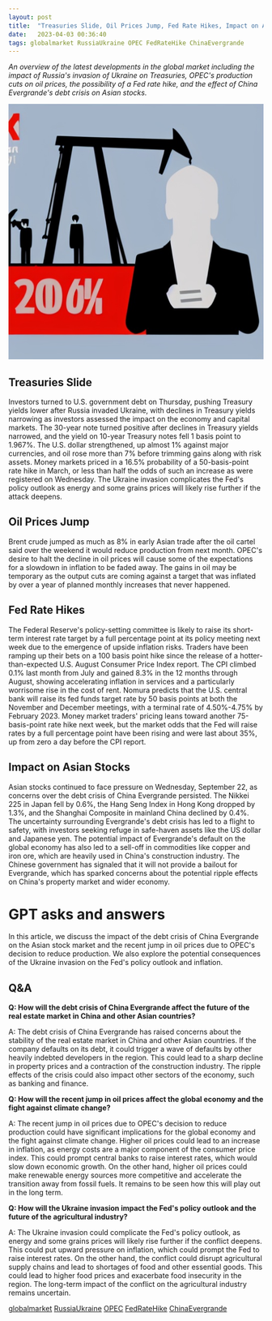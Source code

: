 ```yaml
---
layout: post
title:  "Treasuries Slide, Oil Prices Jump, Fed Rate Hikes, Impact on Asian Stocks"
date:   2023-04-03 00:36:40 
tags: globalmarket RussiaUkraine OPEC FedRateHike ChinaEvergrande
---
```

*An overview of the latest developments in the global market including the impact of Russia's invasion of Ukraine on Treasuries, OPEC's production cuts on oil prices, the possibility of a Fed rate hike, and the effect of China Evergrande's debt crisis on Asian stocks.*

![A graph showing declining stocks and increasing oil prices against a dark background with a worried businessman in the foreground.](/assets/d06937f7-27aa-441f-a694-651645b59bde.jpg "Treasuries Slide, Oil Prices Jump, Fed Rate Hikes, Impact on Asian Stocks")

## Treasuries Slide

Investors turned to U.S. government debt on Thursday, pushing Treasury yields lower after Russia invaded Ukraine, with declines in Treasury yields narrowing as investors assessed the impact on the economy and capital markets. The 30-year note turned positive after declines in Treasury yields narrowed, and the yield on 10-year Treasury notes fell 1 basis point to 1.967%. The U.S. dollar strengthened, up almost 1% against major currencies, and oil rose more than 7% before trimming gains along with risk assets. Money markets priced in a 16.5% probability of a 50-basis-point rate hike in March, or less than half the odds of such an increase as were registered on Wednesday. The Ukraine invasion complicates the Fed's policy outlook as energy and some grains prices will likely rise further if the attack deepens.

## Oil Prices Jump

Brent crude jumped as much as 8% in early Asian trade after the oil cartel said over the weekend it would reduce production from next month. OPEC's desire to halt the decline in oil prices will cause some of the expectations for a slowdown in inflation to be faded away. The gains in oil may be temporary as the output cuts are coming against a target that was inflated by over a year of planned monthly increases that never happened.

## Fed Rate Hikes

The Federal Reserve's policy-setting committee is likely to raise its short-term interest rate target by a full percentage point at its policy meeting next week due to the emergence of upside inflation risks. Traders have been ramping up their bets on a 100 basis point hike since the release of a hotter-than-expected U.S. August Consumer Price Index report. The CPI climbed 0.1% last month from July and gained 8.3% in the 12 months through August, showing accelerating inflation in services and a particularly worrisome rise in the cost of rent. Nomura predicts that the U.S. central bank will raise its fed funds target rate by 50 basis points at both the November and December meetings, with a terminal rate of 4.50%-4.75% by February 2023. Money market traders' pricing leans toward another 75-basis-point rate hike next week, but the market odds that the Fed will raise rates by a full percentage point have been rising and were last about 35%, up from zero a day before the CPI report.

## Impact on Asian Stocks

Asian stocks continued to face pressure on Wednesday, September 22, as concerns over the debt crisis of China Evergrande persisted. The Nikkei 225 in Japan fell by 0.6%, the Hang Seng Index in Hong Kong dropped by 1.3%, and the Shanghai Composite in mainland China declined by 0.4%. The uncertainty surrounding Evergrande's debt crisis has led to a flight to safety, with investors seeking refuge in safe-haven assets like the US dollar and Japanese yen. The potential impact of Evergrande's default on the global economy has also led to a sell-off in commodities like copper and iron ore, which are heavily used in China's construction industry. The Chinese government has signaled that it will not provide a bailout for Evergrande, which has sparked concerns about the potential ripple effects on China's property market and wider economy.

# GPT asks and answers

In this article, we discuss the impact of the debt crisis of China Evergrande on the Asian stock market and the recent jump in oil prices due to OPEC's decision to reduce production. We also explore the potential consequences of the Ukraine invasion on the Fed's policy outlook and inflation. 

## Q&A

**Q: How will the debt crisis of China Evergrande affect the future of the real estate market in China and other Asian countries?**

A: The debt crisis of China Evergrande has raised concerns about the stability of the real estate market in China and other Asian countries. If the company defaults on its debt, it could trigger a wave of defaults by other heavily indebted developers in the region. This could lead to a sharp decline in property prices and a contraction of the construction industry. The ripple effects of the crisis could also impact other sectors of the economy, such as banking and finance. 

**Q: How will the recent jump in oil prices affect the global economy and the fight against climate change?**

A: The recent jump in oil prices due to OPEC's decision to reduce production could have significant implications for the global economy and the fight against climate change. Higher oil prices could lead to an increase in inflation, as energy costs are a major component of the consumer price index. This could prompt central banks to raise interest rates, which would slow down economic growth. On the other hand, higher oil prices could make renewable energy sources more competitive and accelerate the transition away from fossil fuels. It remains to be seen how this will play out in the long term. 

**Q: How will the Ukraine invasion impact the Fed's policy outlook and the future of the agricultural industry?**

A: The Ukraine invasion could complicate the Fed's policy outlook, as energy and some grains prices will likely rise further if the conflict deepens. This could put upward pressure on inflation, which could prompt the Fed to raise interest rates. On the other hand, the conflict could disrupt agricultural supply chains and lead to shortages of food and other essential goods. This could lead to higher food prices and exacerbate food insecurity in the region. The long-term impact of the conflict on the agricultural industry remains uncertain.

[globalmarket](/tags/globalmarket) [RussiaUkraine](/tags/RussiaUkraine) [OPEC](/tags/OPEC) [FedRateHike](/tags/FedRateHike) [ChinaEvergrande](/tags/ChinaEvergrande)